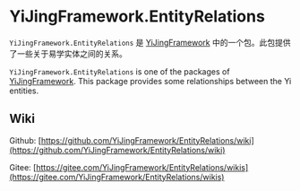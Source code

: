 ﻿# YiJingFramework.EntityRelations

`YiJingFramework.EntityRelations` 是 [YiJingFramework](net8) 中的一个包。此包提供了一些关于易学实体之间的关系。

`YiJingFramework.EntityRelations` is one of the packages of [YiJingFramework](net8). This package provides some relationships between the Yi entities.

## Wiki

Github: [https://github.com/YiJingFramework/EntityRelations/wiki](https://github.com/YiJingFramework/EntityRelations/wiki)

Gitee: [https://gitee.com/YiJingFramework/EntityRelations/wikis](https://gitee.com/YiJingFramework/EntityRelations/wikis)